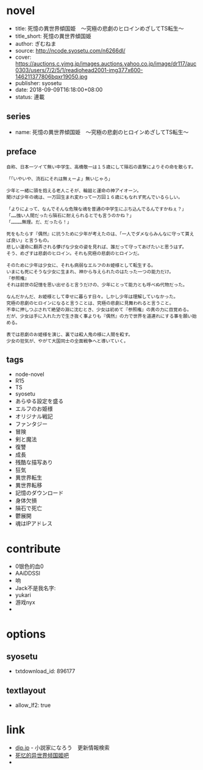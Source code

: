 # novel

- title: 死憶の異世界傾国姫　～究極の悲劇のヒロインめざしてTS転生～
- title_short: 死憶の異世界傾国姫
- author: ぎむねま
- source: http://ncode.syosetu.com/n6266dl/
- cover: https://auctions.c.yimg.jp/images.auctions.yahoo.co.jp/image/dr117/auc0303/users/7/2/5/1/readiohead2001-img377x600-146211377806bqxr19050.jpg
- publisher: syosetu
- date: 2018-09-09T16:18:00+08:00
- status: 連載

## series

- name: 死憶の異世界傾国姫　～究極の悲劇のヒロインめざしてTS転生～

## preface


```
自称、日本一ツイて無い中学生、高橋敬一は１５歳にして隕石の直撃によりその命を散らす。

「「いやいや、流石にそれは無ぇーよ」無いじゃろ」

少年と一緒に頭を抱える老人こそが、輪廻と運命の神アイオーン。
聞けば少年の魂は、一万回生まれ変わって一万回１６歳にもなれず死んでいるらしい。

「よりによって、なんでそんな危険な魂を普通の中学生にぶち込んでるんですかねぇ？」
「……強い人間だったら隕石に耐えられるとでも言うのかね？」
「…………無理。だ、だったら！」

死をもたらす『偶然』に抗うために少年が考えたのは、「一人でダメならみんなに守って貰えば良い」と言うもの。
悲しい運命に翻弄される儚げな少女の姿を見れば、誰だって守ってあげたいと思うはず。
そう、めざすは悲劇のヒロイン。それも究極の悲劇のヒロインだ。

そのために少年は少女に、それも病弱なエルフのお姫様として転生する。
いまにも死にそうな少女に生まれ、神から与えられたのはたった一つの能力だけ。
『参照権』
それは前世の記憶を思い出せると言うだけの、少年にとって能力とも呼べぬ代物だった。

なんだかんだ、お姫様として幸せに暮らす日々。しかし少年は理解していなかった。
究極の悲劇のヒロインになると言うことは、究極の悲劇に見舞われると言うこと。
不幸に押しつぶされて絶望の淵に沈むとき、少女は初めて『参照権』の真の力に目覚める。
だが、少女は手に入れた力で生き抜く事よりも『偶然』の力で世界を道連れにする事を願い始める。

表では悲劇のお姫様を演じ、裏では殺人鬼の様に人間を殺す。
少女の狂気が、やがて大国同士の全面戦争へと導いていく。
```

## tags

- node-novel
- R15
- TS
- syosetu
- あらゆる設定を盛る
- エルフのお姫様
- オリジナル戦記
- ファンタジー
- 冒険
- 剣と魔法
- 復讐
- 成長
- 残酷な描写あり
- 狂気
- 異世界転生
- 異世界転移
- 記憶のダウンロード
- 身体欠損
- 隕石で死亡
- 鬱展開
- 魂はIPアドレス

# contribute

- 0银色的血0
- AAiDDSSl
- 响
- Jack不是我名字:
- yukari
- 游戏nyx
-

# options

## syosetu

- txtdownload_id: 896177

## textlayout

- allow_lf2: true

# link

- [dip.jp](https://narou.dip.jp/search.php?text=n6266dl&novel=all&genre=all&new_genre=all&length=0&down=0&up=100) - 小説家になろう　更新情報検索
- [死忆的异世界倾国姬吧](https://tieba.baidu.com/f?kw=%E6%AD%BB%E5%BF%86%E7%9A%84%E5%BC%82%E4%B8%96%E7%95%8C%E5%80%BE%E5%9B%BD%E5%A7%AC&ie=utf-8 "死忆的异世界倾国姬")
-




